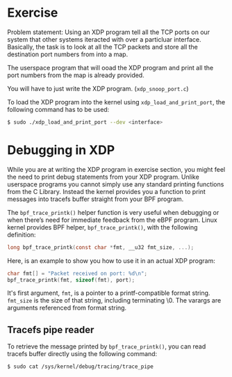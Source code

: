 # Exercise

Problem statement:
Using an XDP program tell all the TCP ports on our system that other systems iteracted with over a particluar interface.
Basically, the task is to look at all the TCP packets and store all the destination port numbers from into a map.


The userspace program that will ooad the XDP program and print all the port numbers from the map is already provided.

You will have to just write the XDP program. (`xdp_snoop_port.c`)


To load the XDP program into the kernel using `xdp_load_and_print_port`, the following command has to be used:

```bash
$ sudo ./xdp_load_and_print_port --dev <interface>
```

# Debugging in XDP
While you are at writing the XDP program in exercise section, you might feel the need to print debug statements from your XDP program. Unlike userspace programs you cannot simply use any standard printing functions from the C Library. Instead the kernel provides you a function to print messages into tracefs buffer straight from your BPF program.

The `bpf_trace_printk()` helper function is very useful when debugging or when there’s need for immediate feedback from the eBPF program. Linux kernel provides BPF helper, `bpf_trace_printk()`, with the following definition:

```c
long bpf_trace_printk(const char *fmt, __u32 fmt_size, ...);
```

Here, is an example to show you how to use it in an actual XDP program:

```c
char fmt[] = "Packet received on port: %d\n";
bpf_trace_printk(fmt, sizeof(fmt), port);
```

It's first argument, `fmt`, is a pointer to a printf-compatible format string. `fmt_size` is the size of that string, including terminating \0. The varargs are arguments referenced from format string.

## Tracefs pipe reader
To retrieve the message printed by `bpf_trace_printk()`, you can read tracefs buffer directly using the following command:
```bash
$ sudo cat /sys/kernel/debug/tracing/trace_pipe
```
